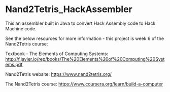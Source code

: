 # Nand2Tetris_HackAssembler

This an assembler built in Java to convert Hack Assembly code to Hack Machine code. 

See the below resources for more information - this project is week 6 of the Nand2Tetris course: 

Textbook - The Elements of Computing Systems: http://f.javier.io/rep/books/The%20Elements%20of%20Computing%20Systems.pdf

Nand2Tetris website: https://www.nand2tetris.org/

The Nand2Tetris course: https://www.coursera.org/learn/build-a-computer

